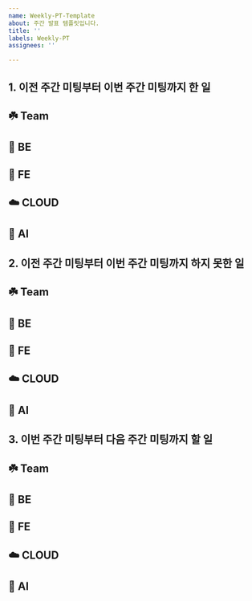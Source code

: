 ```yaml
---
name: Weekly-PT-Template
about: 주간 발표 템플릿입니다.
title: ''
labels: Weekly-PT
assignees: ''

---
```


## 1. 이전 주간 미팅부터 이번 주간 미팅까지 한 일
☘️ Team
- 

🍄 BE
- 

🎊 FE
- 

☁️ CLOUD
- 

🤖 AI
- 

## 2. 이전 주간 미팅부터 이번 주간 미팅까지 하지 못한 일
☘️ Team
- 

🍄 BE
- 

🎊 FE
- 

☁️ CLOUD
- 

🤖 AI
- 

## 3. 이번 주간 미팅부터 다음 주간 미팅까지 할 일
☘️ Team
- 

🍄 BE
- 

🎊 FE
- 

☁️ CLOUD
- 

🤖 AI
-
